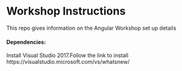 # Workshop Instructions
<p>This repo gives information on the Angular Workshop set up details</p>
<h4>Dependencies:</h4>
<p>Install Visual Studio 2017.Follow the link to install https://visualstudio.microsoft.com/vs/whatsnew/</p>

